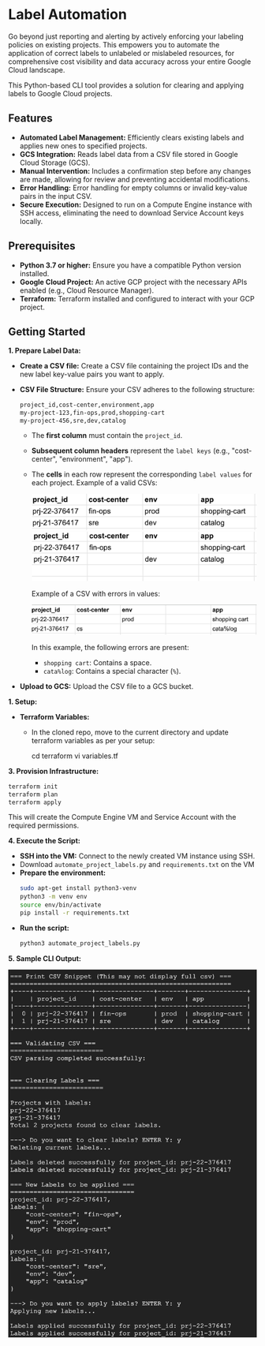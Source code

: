 # Label Automation
Go beyond just reporting and alerting by actively enforcing your labeling policies on
existing projects. This empowers you to automate the application of correct labels to
unlabeled or mislabeled resources, for comprehensive cost visibility and data accuracy
across your entire Google Cloud landscape.

This Python-based CLI tool provides a solution for clearing and applying labels to Google Cloud projects.

## Features

* **Automated Label Management:** Efficiently clears existing labels and applies new ones to specified projects.
* **GCS Integration:** Reads label data from a CSV file stored in Google Cloud Storage (GCS).
* **Manual Intervention:** Includes a confirmation step before any changes are made, allowing for review and preventing accidental modifications.
* **Error Handling:** Error handling for empty columns or invalid key-value pairs in the input CSV.
* **Secure Execution:** Designed to run on a Compute Engine instance with SSH access, eliminating the need to download Service Account keys locally.

## Prerequisites

* **Python 3.7 or higher:** Ensure you have a compatible Python version installed.
* **Google Cloud Project:** An active GCP project with the necessary APIs enabled (e.g., Cloud Resource Manager).
* **Terraform:**  Terraform installed and configured to interact with your GCP project.

## Getting Started

**1. Prepare Label Data:**

* **Create a CSV file:** Create a CSV file containing the project IDs and the new label key-value pairs you want to apply.
* **CSV File Structure:** Ensure your CSV adheres to the following structure:
  ```
  project_id,cost-center,environment,app
  my-project-123,fin-ops,prod,shopping-cart
  my-project-456,sre,dev,catalog
  ```
  * The **first column** must contain the `project_id`.
  * **Subsequent column headers** represent the `label keys` (e.g., "cost-center", "environment", "app").
  * The **cells** in each row represent the corresponding `label values` for each project.
    Example of a valid CSVs:

    ![valid csv 1](img/csv_valid_1.png)
    ![valid csv 1](img/csv_valid_2.png)
    
    Example of a CSV with errors in values:

    ![valid csv 1](img/csv_with_errors.png)

    In this example, the following errors are present:
    * `shopping cart`: Contains a space.
    * `cata%log`: Contains a special character (`%`).
    
* **Upload to GCS:** Upload the CSV file to a GCS bucket.

**1. Setup:**

* **Terraform Variables:**
  * In the cloned repo, move to the current directory and update terraform variables as per your setup:
 
      cd terraform
      vi variables.tf

**3. Provision Infrastructure:**
    
    terraform init
    terraform plan
    terraform apply
 This will create the Compute Engine VM and Service Account with the required permissions.

**4. Execute the Script:**

* **SSH into the VM:**  Connect to the newly created VM instance using SSH.
* Download `automate_project_labels.py` and `requirements.txt` on the VM
* **Prepare the environment:**
   ```bash
   sudo apt-get install python3-venv 
   python3 -m venv env
   source env/bin/activate
   pip install -r requirements.txt 
   ```
* **Run the script:**
   ```bash
   python3 automate_project_labels.py
   ```


**5. Sample CLI Output:**

![label_output](img/sample_cli_output.png)